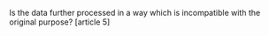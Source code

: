 Is the data further processed in a way which is incompatible with the original purpose?
                                                    [article 5]